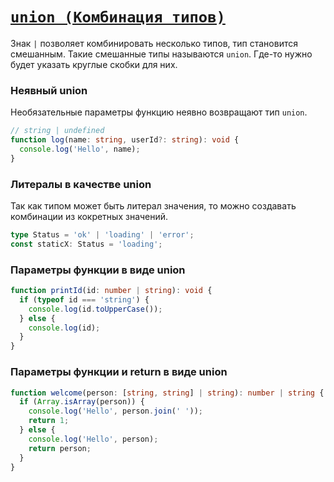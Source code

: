 # [`union (Комбинация типов)`](../index.md)

Знак `|` позволяет комбинировать несколько типов, тип становится смешанным. Такие смешанные типы называются `union`. Где-то нужно будет указать круглые скобки для них.

### Неявный union

Необязательные параметры функцию неявно возвращают тип `union`.

```ts
// string | undefined
function log(name: string, userId?: string): void {
  console.log('Hello', name);
}
```

### Литералы в качестве union

Так как типом может быть литерал значения, то можно создавать комбинации из кокретных значений.

```ts
type Status = 'ok' | 'loading' | 'error';
const staticX: Status = 'loading';
```

### Параметры функции в виде union

```ts
function printId(id: number | string): void {
  if (typeof id === 'string') {
    console.log(id.toUpperCase());
  } else {
    console.log(id);
  }
}
```

### Параметры функции и return в виде union

```ts
function welcome(person: [string, string] | string): number | string {
  if (Array.isArray(person)) {
    console.log('Hello', person.join(' '));
    return 1;
  } else {
    console.log('Hello', person);
    return person;
  }
}
```
